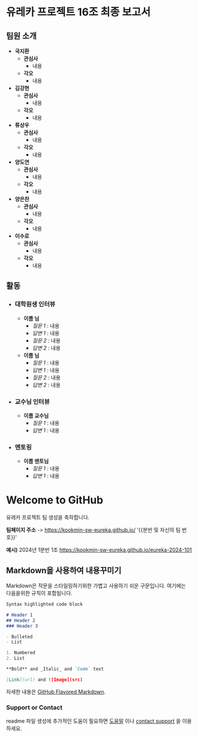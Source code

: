 # 유레카 프로젝트 16조 최종 보고서

## 팀원 소개
- **국지환**
  - **관심사**
    - 내용
  - **각오**
    - 내용
- **김강현**
  - **관심사**
    - 내용
  - **각오**
    - 내용
- **류상우**
  - **관심사**
    - 내용
  - **각오**
    - 내용
- **양도연**
  - **관심사**
    - 내용
  - **각오**
    - 내용
- **양은찬**
  - **관심사**
    - 내용
  - **각오**
    - 내용
- **이수로**
  - **관심사**
    - 내용
  - **각오**
    - 내용
## 활동
  - ### 대학원생 인터뷰
    - **이름 님**
      - *질문 1* : 내용
      - *답변 1* : 내용
      - *질문 2* : 내용
      - *답변 2* : 내용
    - **이름 님**
      - *질문 1* : 내용
      - *답변 1* : 내용
      - *질문 2* : 내용
      - *답변 2* : 내용
  - ### 교수님 인터뷰
    - **이름 교수님**
      - *질문 1* : 내용
      - *답변 1* : 내용
  - ### 멘토링
    - **이름 멘토님**
      - *질문 1* : 내용
      - *답변 1* : 내용
   




# Welcome to GitHub

유레카 프로젝트 팀 생성을 축하합니다.

**팀페이지 주소** -> https://kookmin-sw-eureka.github.io/ '{{분반 및 자신의 팀 번호}}'

**예시)** 2024년 1분반 1조  https://kookmin-sw-eureka.github.io/eureka-2024-101

## Markdown을 사용하여 내용꾸미기

Markdown은 작문을 스타일링하기위한 가볍고 사용하기 쉬운 구문입니다. 여기에는 다음을위한 규칙이 포함됩니다.

```markdown
Syntax highlighted code block

# Header 1
## Header 2
### Header 3

- Bulleted
- List

1. Numbered
2. List

**Bold** and _Italic_ and `Code` text

[Link](url) and ![Image](src)
```

자세한 내용은 [GitHub Flavored Markdown](https://guides.github.com/features/mastering-markdown/).

### Support or Contact

readme 파일 생성에 추가적인 도움이 필요하면 [도움말](https://help.github.com/articles/about-readmes/) 이나 [contact support](https://github.com/contact) 을 이용하세요.
